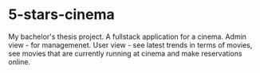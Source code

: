 # 5-stars-cinema
My bachelor's thesis project.
A fullstack application for a cinema. 
Admin view - for managemenet.
User view - see latest trends in terms of movies, see movies that are currently running at cinema and make reservations online.

